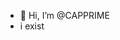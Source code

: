 - 👋 Hi, I’m @CAPPRIME
- i exist
<!---
CAPPRIME/CAPPRIME is a ✨ special ✨ repository because its `README.md` (this file) appears on your GitHub profile.
You can click the Preview link to take a look at your changes.
--->
